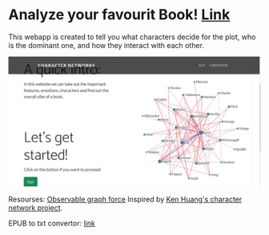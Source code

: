 # Analyze your favourit Book! [Link](https://shielded-brook-37613.herokuapp.com/)

This webapp is created to tell you what characters decide for the plot, who is the dominant one, and how they interact with each other.

![preview of the website](static\assets\preview.JPG)

Resourses:
[Observable graph force](https://observablehq.com/@d3/force-directed-graph)
Inspired by [Ken Huang's character network project](https://github.com/hzjken/character-network).


EPUB to txt convertor: [link](https://convertio.co/epub-txt/)
